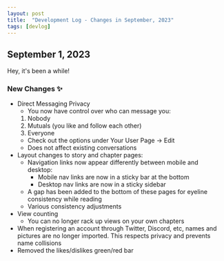 ```yaml
---
layout: post
title:  "Development Log - Changes in September, 2023"
tags: [devlog]
---
```


## September 1, 2023

Hey, it's been a while!

### New Changes ✨

- Direct Messaging Privacy
  - You now have control over who can message you:
  1. Nobody
  2. Mutuals (you like and follow each other)
  3. Everyone
  - Check out the options under Your User Page -> Edit
  - Does not affect existing conversations
- Layout changes to story and chapter pages:
  - Navigation links now appear differently between mobile and  desktop:
    - Mobile nav links are now in a sticky bar at the bottom
    - Desktop nav links are now in a sticky sidebar
  - A gap has been added to the bottom of these pages for eyeline consistency while reading
  - Various consistency adjustments
- View counting
  - You can no longer rack up views on your own chapters
- When registering an account through Twitter, Discord, etc, names and pictures are no longer imported. This respects privacy and prevents name collisions
- Removed the likes/dislikes green/red bar

